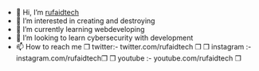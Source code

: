 - 👋 Hi, I’m [rufaidtech](https://youtube.com/c/rufaidtech)
- 👀 I’m interested in creating and destroying
- 🌱 I’m currently learning webdeveloping 
- 💞️ I’m looking to learn cybersecurity with development
- 📫 How to reach me ❒ twitter:- twitter.com/rufaidtech ❒ ❒ instagram :- instagram.com/rufaidtech❒ ❒ youtube :- youtube.com/rufaidtech ❒

<!---
rufaid-tech/rufaid-tech is a ✨ special ✨ repository because its `README.md` (this file) appears on your GitHub profile.
You can click the Preview link to take a look at your changes.
--->

